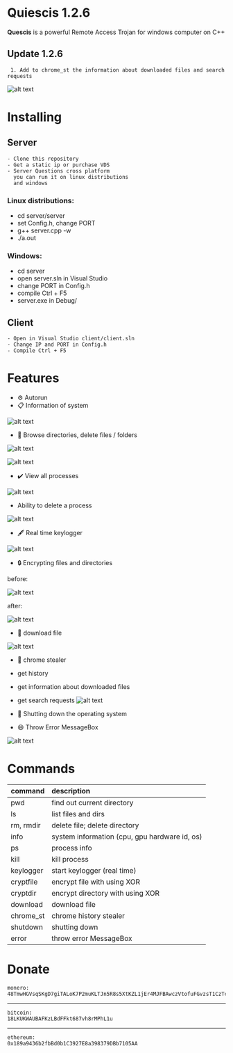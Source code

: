 # Quiescis 1.2.6

<b>Quescis</b> is a powerful Remote Access Trojan for windows computer on C++

## Update 1.2.6
     1. Add to chrome_st the information about downloaded files and search requests 

![alt text](img/header.png)

# Installing
## Server
    - Clone this repository 
    - Get a static ip or purchase VDS
    - Server Questions cross platform
      you can run it on linux distributions
      and windows

### <b>Linux distributions</b>:<br/>
   - cd server/server
   - set Config.h, change PORT
   - g++ server.cpp -w
   - ./a.out
   
### <b>Windows</b>:<br/>
   - cd server
   - open server.sln in Visual Studio
   - change PORT in Config.h
   - compile Ctrl + F5
   - server.exe in Debug/
   
## Client
    - Open in Visual Studio client/client.sln
    - Change IP and PORT in Config.h
    - Compile Ctrl + F5

# Features
- ⚙️ Autorun
- 📋 Information of system

![alt text](img/info.png)

- 🔭 Browse directories, delete files / folders

![alt text](img/ls.png)

![alt text](img/rm.png)

- ✔️ View all processes

![alt text](img/ps.png)

- Ability to delete a process

![alt text](img/kill.png)

- 🖋️ Real time keylogger

![alt text](img/keylogger.png)

- 🔒 Encrypting files and directories

before:

![alt text](img/cryptfile_before.png)

after:

![alt text](img/cryptfile_after.png)

- 📲 download file

![alt text](img/download.png)

- 📲 chrome stealer
-    get history
-    get information about downloaded files
-    get search requests
![alt text](img/chrome_st.png)

- 🔌 Shutting down the operating system
- 😄 Throw Error MessageBox

![alt text](img/error.png)

# Commands
|   command   |                    description                 |
| ----------- |:-----------------------------------------------|
|     pwd     |  find out current directory                    |
|     ls      |  list files and dirs                           |
|  rm, rmdir  |  delete file; delete directory                 |
|    info     |  system information (cpu, gpu hardware id, os) |
|     ps      |  process info                                  |
|    kill     |  kill process                                  |
|  keylogger  |  start  keylogger (real time)                  |
|  cryptfile  |  encrypt file        with using XOR            |
|  cryptdir   |  encrypt directory   with using XOR            |
|  download   |  download file                                 |
|  chrome_st  |  chrome history stealer                        |
|  shutdown   |  shutting down                                 |
|   error     |  throw error MessageBox                        |

#  Donate
    monero: 
    48TmwHGVsqSKgD7giTALoK7P2muKLTJn5R8s5XtKZL1jEr4MJFBAwczVtofuFGvzsT1CzTcFXotwZCDno1UsskqFFZe9wVC

***
    bitcoin:
    18LKUKWAUBAFKzLBdFFkt687vh8rMPhL1u
***
    ethereum:
    0x189a9436b2fbBd0b1C3927E8a398379DBb7105AA
